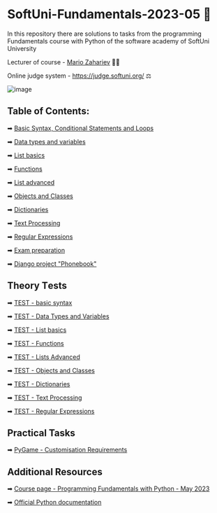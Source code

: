 # SoftUni-Fundamentals-2023-05 🏫
In this repository there are solutions to tasks from the programming Fundamentals course with Python of the software academy of SoftUni University 

Lecturer of course - [Mario Zahariev](https://www.linkedin.com/in/mario-zahariev-753a7b202/) 🐱‍🚀

Online judge system - https://judge.softuni.org/ ⚖

![image](https://user-images.githubusercontent.com/68993494/185683680-bcfefe65-88fb-4192-b0b2-ff9130c39487.png)

## Table of Contents:
➡ [Basic Syntax, Conditional Statements and Loops](https://github.com/zahariev-webbersof/python-fundamentals-05-2023/tree/main/basic_syntax_conditional_statements_and_loops)

➡ [Data types and variables](https://github.com/zahariev-webbersof/python-fundamentals-05-2023/tree/main/data_types_and_variables)

➡ [List basics](https://github.com/zahariev-webbersof/python-fundamentals-05-2023/tree/main/list_basics)

➡ [Functions](https://github.com/zahariev-webbersof/python-fundamentals-05-2023/tree/main/functions)

➡ [List advanced](https://github.com/zahariev-webbersof/python-fundamentals-05-2023/tree/main/list_advanced)

➡ [Objects and Classes](https://github.com/zahariev-webbersof/python-fundamentals-05-2023/tree/main/classes_and_objects)

➡ [Dictionaries](https://github.com/zahariev-webbersof/python-fundamentals-05-2023/tree/main/dictionaries)

➡ [Text Processing](https://github.com/zahariev-webbersof/python-fundamentals-05-2023/tree/main/text_processing)

➡ [Regular Expressions](https://github.com/zahariev-webbersof/python-fundamentals-05-2023/tree/main/regular_expressions)

➡ [Exam preparation](https://github.com/zahariev-webbersof/python-fundamentals-05-2023)

➡ [Django project "Phonebook"](https://github.com/zahariev-webbersof/python-fundamentals-05-2023/tree/main/django_project)

## Theory Тests
➡ [TEST - basic syntax](https://github.com/zahariev-webbersof/python-fundamentals-05-2023/blob/main/Test%20-%20Basic%20syntax%2C%20conditional%20statements%20and%20loops)  

➡ [TEST - Data Types and Variables](https://github.com/zahariev-webbersof/python-fundamentals-05-2023/blob/main/Test%20-%20Data%20types%20and%20variables) 

➡ [TEST - List basics](https://github.com/zahariev-webbersof/python-fundamentals-05-2023/blob/main/Test%20-%20List%20basics) 

➡ [TEST - Functions](https://github.com/zahariev-webbersof/python-fundamentals-05-2023/blob/main/Test%20-%20Functions)

➡ [TEST - Lists Advanced](https://github.com/zahariev-webbersof/python-fundamentals-05-2023/blob/main/Test%20-%20List%20advanced)

➡ [TEST - Objects and Classes](https://github.com/zahariev-webbersof/python-fundamentals-05-2023/blob/main/Test%20-%20Objects%20and%20Classes)

➡ [TEST - Dictionaries](https://github.com/zahariev-webbersof/python-fundamentals-05-2023/blob/main/Test%20-%20Dictionaries)

➡ [TEST - Text Processing](https://github.com/zahariev-webbersof/python-fundamentals-05-2023/blob/main/Test%20-%20Text%20processing)

➡ [TEST - Regular Expressions](https://github.com/zahariev-webbersof/python-fundamentals-05-2023/blob/main/Test%20-%20Regular%20Expression)

## Practical Tasks

➡ [PyGame - Customisation Requirements](https://github.com/zahariev-webbersof/python-fundamentals-05-2023/blob/main/Pygame%20Game%20Customization%20Project)

## Additional Resources

➡ [Course page - Programming Fundamentals with Python - May 2023](https://softuni.bg/trainings/4097/programming-fundamentals-with-python-may-2023)

➡ [Official Python documentation](https://docs.python.org/3/)
